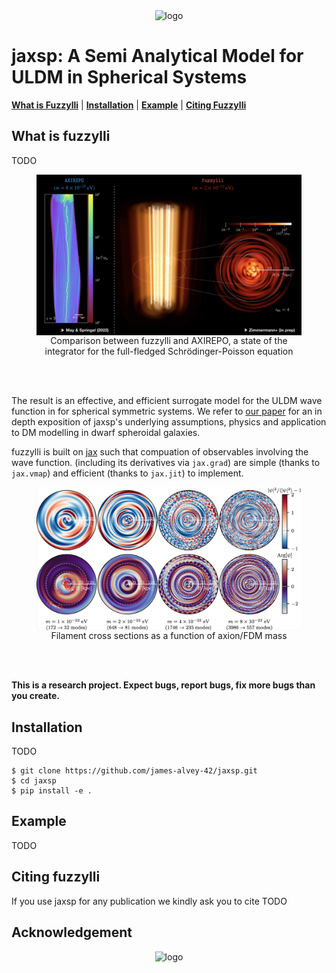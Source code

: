 <div align="center">
<img
src="https://github.com/james-alvey-42/jaxsp/blob/67be7bc188841bdf2bed02e72659245f0a2b2a1b/images/logo.png" alt="logo" width="150"></img>
</div>

# jaxsp: A Semi Analytical Model for ULDM in Spherical Systems
[**What is Fuzzylli**](#what-is-fuzzylli)
| [**Installation**](#installation)
| [**Example**](#example)
| [**Citing Fuzzylli**](#citing-fuzzylli)

## What is fuzzylli
TODO

<!-- [1] [Yavetz et al. (2021)](https://arxiv.org/abs/2109.06125): -->
<!-- _Construction of Wave Dark Matter Halos: Numerical Algorithm and Analytical Constraints_ -->
<!-- <br> -->
<!-- [2] [Lin et al. (2018)](https://arxiv.org/abs/1801.02320): -->
<!-- _Self-consistent construction of virialized wave dark matter halos_ -->
<!-- <br> -->
<!-- [3] [Dalal et al. (2021)](https://arxiv.org/abs/2011.13141): -->
<!-- _Don't cross the streams: caustics from fuzzy dark matter_ -->

<figure>
  <img src="https://github.com/timzimm/fuzzylli/blob/0d792d8d018cb6a44108581965902cfc148f8aeb/images/comparison.png" alt="" width="750" align="center">
  <figcaption align="center">Comparison between fuzzylli and AXIREPO, a state of the
  integrator for the full-fledged Schrödinger-Poisson equation</figcaption>
</figure>
<br/><br/>

The result is an effective, and efficient surrogate model for the ULDM wave function in 
for spherical symmetric systems. We refer to [our paper](#citing-fuzzylli)
for an in depth exposition of jaxsp's underlying assumptions, physics and application to DM modelling in dwarf spheroidal galaxies.

fuzzylli is built on [jax](https://github.com/google/jax) such that compuation of observables 
involving the wave function.
(including its derivatives via `jax.grad`) are simple (thanks to `jax.vmap`) and 
efficient (thanks to `jax.jit`) to implement.

<figure>
  <img src="https://github.com/timzimm/fuzzylli/blob/2aecf2029754e7ef9d86a9b11a99cb1d6d2603c6/images/crosssections.png" alt="" width="750" align="center">
  <figcaption align="center">Filament cross sections as a function of axion/FDM mass</figcaption>
</figure>
<br/><br/>

**This is a research project. Expect bugs, report bugs, fix more bugs than you
create.**

## Installation
TODO 
```console
$ git clone https://github.com/james-alvey-42/jaxsp.git
$ cd jaxsp
$ pip install -e .
```

## Example
TODO

## Citing fuzzylli
If you use jaxsp for any publication we kindly ask you to cite
TODO

## Acknowledgement
<div align="center">
<img
src="https://github.com/james-alvey-42/jaxsp/blob/67be7bc188841bdf2bed02e72659245f0a2b2a1b/images/eu_acknowledgement_compsci_3.png" alt="logo"></img>
</div>

